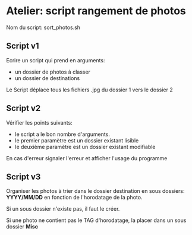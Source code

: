 # Atelier: script rangement de photos
Nom du script:  sort_photos.sh

## Script v1 
Ecrire un script qui prend en arguments:
- un dossier de photos à classer 
- un dossier de destinations

Le Script déplace tous les fichiers .jpg du dossier 1 vers le dossier 2

## Script v2
Vérifier les points suivants:
- le script a le bon nombre d'arguments. 
- le premier paramètre est un dossier existant lisible
- le deuxième paramètre est un dossier existant modifiable

En cas d'erreur signaler l'erreur et afficher l'usage du programme

## Script v3
Organiser les photos à trier dans le dossier destination
en sous dossiers: **YYYY/MM/DD** en fonction de l'horodatage de la photo.

Si un sous dossier n'existe pas, il faut le créer.

Si une photo ne contient pas le TAG d'horodatage, la placer dans un sous
dossier **Misc**
